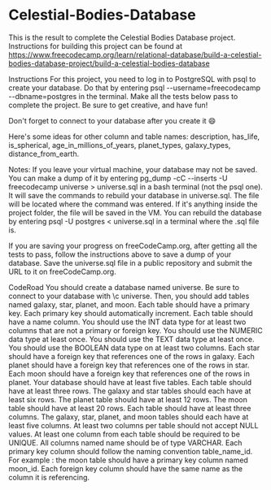# Celestial-Bodies-Database

This is the result to complete the Celestial Bodies Database project. Instructions for building this project can be found at https://www.freecodecamp.org/learn/relational-database/build-a-celestial-bodies-database-project/build-a-celestial-bodies-database

Instructions
For this project, you need to log in to PostgreSQL with psql to create your database. Do that by entering psql --username=freecodecamp --dbname=postgres in the terminal. Make all the tests below pass to complete the project. Be sure to get creative, and have fun!

Don't forget to connect to your database after you create it 😄

Here's some ideas for other column and table names: description, has_life, is_spherical, age_in_millions_of_years, planet_types, galaxy_types, distance_from_earth.

Notes: If you leave your virtual machine, your database may not be saved. You can make a dump of it by entering pg_dump -cC --inserts -U freecodecamp universe > universe.sql in a bash terminal (not the psql one). It will save the commands to rebuild your database in universe.sql. The file will be located where the command was entered. If it's anything inside the project folder, the file will be saved in the VM. You can rebuild the database by entering psql -U postgres < universe.sql in a terminal where the .sql file is.

If you are saving your progress on freeCodeCamp.org, after getting all the tests to pass, follow the instructions above to save a dump of your database. Save the universe.sql file in a public repository and submit the URL to it on freeCodeCamp.org.

CodeRoad
You should create a database named universe.
Be sure to connect to your database with \c universe. Then, you should add tables named galaxy, star, planet, and moon.
Each table should have a primary key.
Each primary key should automatically increment.
Each table should have a name column.
You should use the INT data type for at least two columns that are not a primary or foreign key.
You should use the NUMERIC data type at least once.
You should use the TEXT data type at least once.
You should use the BOOLEAN data type on at least two columns.
Each star should have a foreign key that references one of the rows in galaxy.
Each planet should have a foreign key that references one of the rows in star.
Each moon should have a foreign key that references one of the rows in planet.
Your database should have at least five tables.
Each table should have at least three rows.
The galaxy and star tables should each have at least six rows.
The planet table should have at least 12 rows.
The moon table should have at least 20 rows.
Each table should have at least three columns.
The galaxy, star, planet, and moon tables should each have at least five columns.
At least two columns per table should not accept NULL values.
At least one column from each table should be required to be UNIQUE.
All columns named name should be of type VARCHAR.
Each primary key column should follow the naming convention table_name_id. For example : the moon table should have a primary key column named moon_id.
Each foreign key column should have the same name as the column it is referencing.
